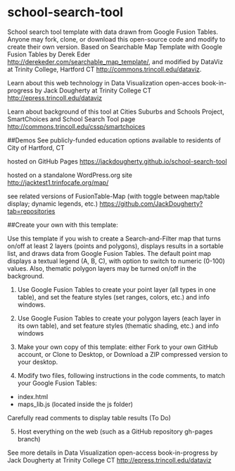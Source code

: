 school-search-tool
==================

School search tool template with data drawn from Google Fusion Tables. Anyone may fork, clone, or download this open-source code and modify to create their own version. Based on Searchable Map Template with Google Fusion Tables by Derek Eder http://derekeder.com/searchable_map_template/, and modified by DataViz at Trinity College, Hartford CT http://commons.trincoll.edu/dataviz. 

Learn about this web technology in Data Visualization open-acces book-in-progress by Jack Dougherty at Trinity College CT
http://epress.trincoll.edu/dataviz

Learn about background of this tool at Cities Suburbs and Schools Project, SmartChoices and School Search Tool page
http://commons.trincoll.edu/cssp/smartchoices

##Demos 
See publicly-funded education options available to residents of City of Hartford, CT

hosted on GitHub Pages
https://jackdougherty.github.io/school-search-tool 

hosted on a standalone WordPress.org site
http://jacktest1.trinfocafe.org/map/

see related versions of FusionTable-Map (with toggle between map/table display; dynamic legends, etc.)
https://github.com/JackDougherty?tab=repositories

##Create your own with this template:

Use this template if you wish to create a Search-and-Filter map that turns on/off at least 2 layers (points and polygons), displays results in a sortable list, and draws data from Google Fusion Tables. The default point map displays a textual legend (A, B, C), with option to switch to numeric (0-100) values. Also, thematic polygon layers may be turned on/off in the background. 

1) Use Google Fusion Tables to create your point layer (all types in one table), and set the feature styles (set ranges, colors, etc.) and info windows.

2) Use Google Fusion Tables to create your polygon layers (each layer in its own table), and set feature styles (thematic shading, etc.) and info windows

3) Make your own copy of this template: either Fork to your own GitHub account, or Clone to Desktop, or Download a ZIP compressed version to your desktop.

4) Modify two files, following instructions in the code comments, to match your Google Fusion Tables:

- index.html 
- maps_lib.js (located inside the js folder)

Carefully read comments to display table results (To Do)

5) Host everything on the web (such as a GitHub repository gh-pages branch)

See more details in Data Visualization open-access book-in-progress by Jack Dougherty at Trinity College CT
http://epress.trincoll.edu/dataviz
